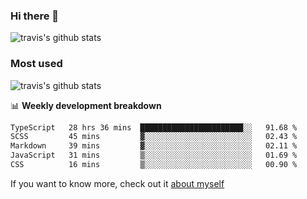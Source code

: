 ### Hi there 👋

<!--
**HondryTravis/HondryTravis** is a ✨ _special_ ✨ repository because its `README.md` (this file) appears on your GitHub profile.

Here are some ideas to get you started:

- 🔭 I’m currently working on ...
- 🌱 I’m currently learning ...
- 👯 I’m looking to collaborate on ...
- 🤔 I’m looking for help with ...
- 💬 Ask me about ...
- 📫 How to reach me: ...
- 😄 Pronouns: ...
- ⚡ Fun fact: ...
-->

![travis's github stats](https://github-readme-stats.vercel.app/api?username=HondryTravis&hide=stars)
### Most used
![travis's github stats](https://github-readme-stats.anuraghazra1.vercel.app/api/top-langs/?username=HondryTravis&layout=compact&hide_title=true)

📊 **Weekly development breakdown**

<!--START_SECTION:waka-->

```txt
TypeScript   28 hrs 36 mins  ███████████████████████░░   91.68 %
SCSS         45 mins         ▓░░░░░░░░░░░░░░░░░░░░░░░░   02.43 %
Markdown     39 mins         ▓░░░░░░░░░░░░░░░░░░░░░░░░   02.11 %
JavaScript   31 mins         ▒░░░░░░░░░░░░░░░░░░░░░░░░   01.69 %
CSS          16 mins         ▒░░░░░░░░░░░░░░░░░░░░░░░░   00.90 %
```

<!--END_SECTION:waka-->

If you want to know more, check out it [about myself](https://hondrytravis.github.io/)
